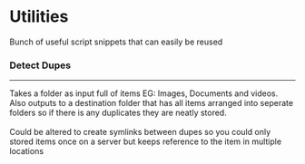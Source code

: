 # Utilities
Bunch of useful script snippets that can easily be reused

### Detect Dupes
----------------
<p> Takes a folder as input full of items EG: Images, Documents and videos. Also outputs to a destination folder that has all items arranged into seperate folders so if there is any duplicates they are neatly stored.
</br></br>
Could be altered to create symlinks between dupes so you could only stored items once on a server but keeps reference to the item in multiple locations</p>
